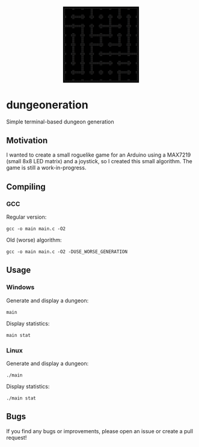 <p align="center">
  <img src="https://github.com/Daxterapid/dungeoneration/raw/main/dungeon.png" width="40%" height="40%">
</p>

# dungeoneration
Simple terminal-based dungeon generation

## Motivation
I wanted to create a small roguelike game for an Arduino using a MAX7219 (small 8x8 LED matrix) and a joystick, so I created this small algorithm. The game is still a work-in-progress.

## Compiling
### GCC
Regular version:
```
gcc -o main main.c -O2
```
Old (worse) algorithm:
```
gcc -o main main.c -O2 -DUSE_WORSE_GENERATION
```

## Usage

### Windows
Generate and display a dungeon:
```
main
```
Display statistics:
```
main stat
```

### Linux
Generate and display a dungeon:
```
./main
```
Display statistics:
```
./main stat
```

## Bugs
If you find any bugs or improvements, please open an issue or create a pull request!
